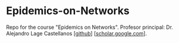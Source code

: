 # Epidemics-on-Networks
Repo for the course "Epidemics on Networks". 
Profesor principal: Dr. Alejandro Lage Castellanos [[github](https://github.com/alelage)] [[scholar.google.com](https://scholar.google.com/citations?hl=es&user=3srp-NYAAAAJ)].
